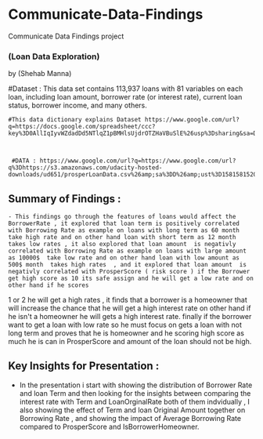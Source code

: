 # Communicate-Data-Findings
Communicate Data Findings project 
### (Loan Data Exploration)
by (Shehab Manna)
   
  #Dataset : This data set contains 113,937 loans with 81 variables on each loan, including loan amount, borrower rate (or interest rate), current loan status, borrower income, and              many others.

    
    #This data dictionary explains Dataset https://www.google.com/url?q=https://docs.google.com/spreadsheet/ccc?key%3D0AllIqIyvWZdadDd5NTlqZ1pBMHlsUjdrOTZHaVBuSlE%26usp%3Dsharing&sa=D&source=editors&ust=1641473135859000&usg=AOvVaw22Af3Y9fxeB9oQf6CxU6DY 
     
     
     
     #DATA : https://www.google.com/url?q=https://www.google.com/url?q%3Dhttps://s3.amazonaws.com/udacity-hosted-downloads/ud651/prosperLoanData.csv%26amp;sa%3DD%26amp;ust%3D1581581520570000&sa=D&source=editors&ust=1641473135858000&usg=AOvVaw0sUubSvaLIrAWnOEAmpUp6
     
    
 ## Summary of Findings : 
    - This findings go through the features of loans would affect the BorrowerRate , it explored that loan term is positively correlated with Borrowing Rate as example on loans with long term as 60 month take high rate and on other hand loan with short term as 12 month  takes low rates , it also explored that loan amount  is negativly correlated with Borrowing Rate as example on loans with large amount as 10000$  take low rate and on other hand loan with low amount as 500$ month  takes high rates  , and it explored that loan amount  is negativly correlated with ProsperScore ( risk score ) if the Borrower get high score as 10 its safe assign and he will get a low rate and on other hand if he scores 
 1 or 2 he will get a high rates , it finds that a borrower is a homeowner that will increase the chance that he will get a high interest rate on other hand if he isn't a homeowner he will gets a high interest rate. finally if the borrower want to get a loan with low rate so he must focus on gets a loan with not long term and proves that he is homeowner and he scoring high score as much he is can in  ProsperScore and amount of the loan should not be high.
  
 
## Key Insights for Presentation :  

   - In the presentation i start with showing the distribution of Borrower Rate and loan Term and then looking for the insights between comparing the interest rate with Term and LoanOrginalRate both of them indvidually , I also showing the effect of Term and loan Original Amount together on Borrowing Rate , and showing the impact of Average Borrowing Rate compared to ProsperScore and IsBorrowerHomeowner. 
  
     
     
     
     
     
     
     
